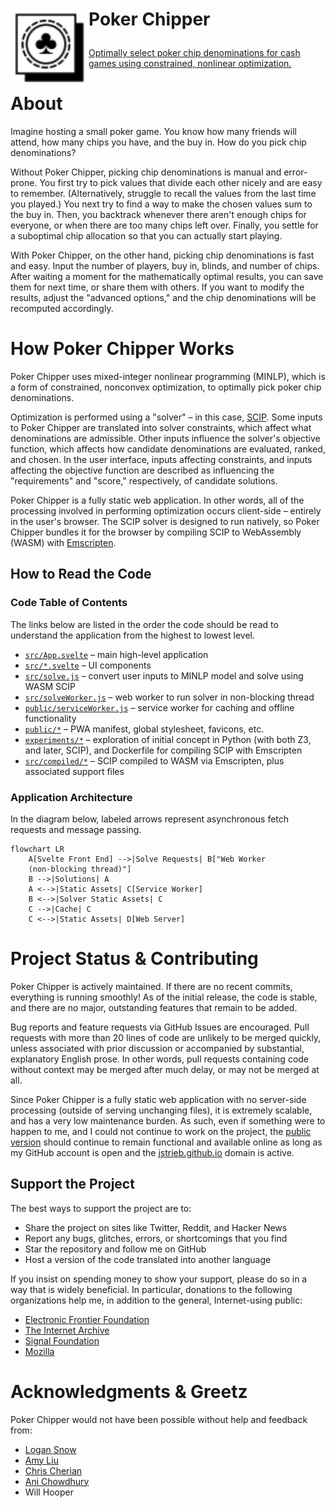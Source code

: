 <h1>

<a href="https://jstrieb.github.io/poker-chipper" target="_blank"><img src="https://github.com/jstrieb/poker-chipper/blob/master/public/favicon.svg?raw=true" width="125" height="125" align="left" /></a>

Poker Chipper

</h1>

<a href="https://jstrieb.github.io/poker-chipper" target="_blank">Optimally
select poker chip denominations for cash games using constrained, nonlinear
optimization.</a>

# About

Imagine hosting a small poker game. You know how many friends will attend, how
many chips you have, and the buy in. How do you pick chip denominations?

Without Poker Chipper, picking chip denominations is manual and error-prone.
You first try to pick values that divide each other nicely and are easy to
remember. (Alternatively, struggle to recall the values from the last time you
played.) You next try to find a way to make the chosen values sum to the buy
in. Then, you backtrack whenever there aren't enough chips for everyone, or
when there are too many chips left over. Finally, you settle for a suboptimal
chip allocation so that you can actually start playing.

With Poker Chipper, on the other hand, picking chip denominations is fast and
easy. Input the number of players, buy in, blinds, and number of chips. After
waiting a moment for the mathematically optimal results, you can save them for
next time, or share them with others. If you want to modify the results, adjust
the "advanced options," and the chip denominations will be recomputed
accordingly.

# How Poker Chipper Works

Poker Chipper uses mixed-integer nonlinear programming (MINLP), which is a form
of constrained, nonconvex optimization, to optimally pick poker chip
denominations. 

Optimization is performed using a "solver" – in this case,
[SCIP](https://www.scipopt.org/). Some inputs to Poker Chipper are translated
into solver constraints, which affect what denominations are admissible. Other
inputs influence the solver's objective function, which affects how candidate
denominations are evaluated, ranked, and chosen. In the user interface, inputs
affecting constraints, and inputs affecting the objective function are
described as influencing the "requirements" and "score," respectively, of
candidate solutions.

Poker Chipper is a fully static web application. In other words, all of the
processing involved in performing optimization occurs client-side – entirely in
the user's browser. The SCIP solver is designed to run natively, so Poker
Chipper bundles it for the browser by compiling SCIP to WebAssembly (WASM) with
[Emscripten](https://emscripten.org/).

## How to Read the Code

### Code Table of Contents

The links below are listed in the order the code should be read to understand
the application from the highest to lowest level.

- [`src/App.svelte`](src/App.svelte) – main high-level application
- [`src/*.svelte`](src/) – UI components
- [`src/solve.js`](src/solve.js) – convert user inputs to MINLP model and solve
  using WASM SCIP
- [`src/solveWorker.js`](src/solveWorker.js) – web worker to run solver in
  non-blocking thread
- [`public/serviceWorker.js`](public/serviceWorker.js) – service worker for
  caching and offline functionality
- [`public/*`](public/) – PWA manifest, global stylesheet, favicons, etc.
- [`experiments/*`](experiments/) – exploration of initial concept in Python
  (with both Z3, and later, SCIP), and Dockerfile for compiling SCIP with
  Emscripten
- [`src/compiled/*`](src/compiled/) – SCIP compiled to WASM via Emscripten,
  plus associated support files

### Application Architecture

In the diagram below, labeled arrows represent asynchronous fetch requests and
message passing.

``` mermaid
flowchart LR
    A[Svelte Front End] -->|Solve Requests| B["Web Worker
    (non-blocking thread)"]
    B -->|Solutions| A
    A <-->|Static Assets| C[Service Worker]
    B <-->|Solver Static Assets| C
    C -->|Cache| C
    C <-->|Static Assets| D[Web Server]
```

# Project Status & Contributing

Poker Chipper is actively maintained. If there are no recent commits,
everything is running smoothly! As of the initial release, the code is stable,
and there are no major, outstanding features that remain to be added.

Bug reports and feature requests via GitHub Issues are encouraged. Pull
requests with more than 20 lines of code are unlikely to be merged quickly,
unless associated with prior discussion or accompanied by substantial,
explanatory English prose. In other words, pull requests containing code
without context may be merged after much delay, or may not be merged at all.

Since Poker Chipper is a fully static web application with no server-side
processing (outside of serving unchanging files), it is extremely scalable, and
has a very low maintenance burden. As such, even if something were to happen to
me, and I could not continue to work on the project, the [public
version](https://jstrieb.github.io/poker-chipper/) should continue to remain
functional and available online as long as my GitHub account is open and the
[jstrieb.github.io](https://jstrieb.github.io) domain is active.

## Support the Project

The best ways to support the project are to:

- Share the project on sites like Twitter, Reddit, and Hacker News
- Report any bugs, glitches, errors, or shortcomings that you find
- Star the repository and follow me on GitHub
- Host a version of the code translated into another language

If you insist on spending money to show your support, please do so in a way
that is widely beneficial. In particular, donations to the following
organizations help me, in addition to the general, Internet-using public:

- [Electronic Frontier Foundation](https://supporters.eff.org/donate/)
- [The Internet Archive](https://archive.org/donate/index.php)
- [Signal Foundation](https://signal.org/donate/)
- [Mozilla](https://donate.mozilla.org/en-US/)

# Acknowledgments & Greetz

Poker Chipper would not have been possible without help and feedback from:

- [Logan Snow](https://github.com/lsnow99)
- [Amy Liu](https://www.linkedin.com/in/amyjl)
- [Chris Cherian](https://twitter.com/chrischerian)
- [Ani Chowdhury](https://www.linkedin.com/in/ani-chowdhury)
- Will Hooper

